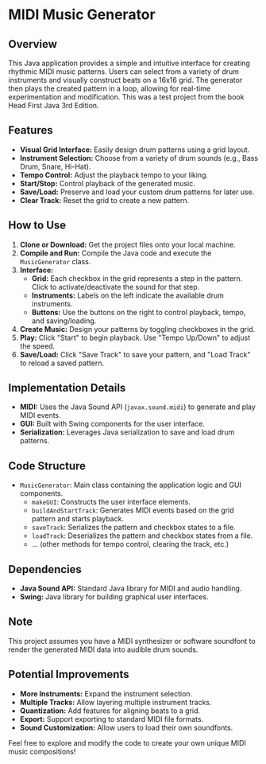# MIDI Music Generator

## Overview

This Java application provides a simple and intuitive interface for creating rhythmic MIDI music patterns. Users can select from a variety of drum instruments and visually construct beats on a 16x16 grid. The generator then plays the created pattern in a loop, allowing for real-time experimentation and modification. This was a test project from the book Head First Java 3rd Edition.

## Features

* **Visual Grid Interface:** Easily design drum patterns using a grid layout.
* **Instrument Selection:** Choose from a variety of drum sounds (e.g., Bass Drum, Snare, Hi-Hat).
* **Tempo Control:** Adjust the playback tempo to your liking.
* **Start/Stop:** Control playback of the generated music.
* **Save/Load:** Preserve and load your custom drum patterns for later use.
* **Clear Track:** Reset the grid to create a new pattern.

## How to Use

1. **Clone or Download:** Get the project files onto your local machine.
2. **Compile and Run:** Compile the Java code and execute the `MusicGenerator` class.
3. **Interface:**
    * **Grid:** Each checkbox in the grid represents a step in the pattern. Click to activate/deactivate the sound for that step.
    * **Instruments:** Labels on the left indicate the available drum instruments.
    * **Buttons:** Use the buttons on the right to control playback, tempo, and saving/loading.
4. **Create Music:** Design your patterns by toggling checkboxes in the grid.
5. **Play:** Click "Start" to begin playback. Use "Tempo Up/Down" to adjust the speed.
6. **Save/Load:** Click "Save Track" to save your pattern, and "Load Track" to reload a saved pattern.

## Implementation Details

* **MIDI:** Uses the Java Sound API (`javax.sound.midi`) to generate and play MIDI events.
* **GUI:** Built with Swing components for the user interface.
* **Serialization:**  Leverages Java serialization to save and load drum patterns.

## Code Structure

* `MusicGenerator`: Main class containing the application logic and GUI components.
    * `makeGUI`:  Constructs the user interface elements.
    * `buildAndStartTrack`: Generates MIDI events based on the grid pattern and starts playback.
    * `saveTrack`: Serializes the pattern and checkbox states to a file.
    * `loadTrack`: Deserializes the pattern and checkbox states from a file.
    * ... (other methods for tempo control, clearing the track, etc.)

## Dependencies

* **Java Sound API:** Standard Java library for MIDI and audio handling.
* **Swing:** Java library for building graphical user interfaces.

## Note

This project assumes you have a MIDI synthesizer or software soundfont to render the generated MIDI data into audible drum sounds.

## Potential Improvements

* **More Instruments:** Expand the instrument selection.
* **Multiple Tracks:** Allow layering multiple instrument tracks.
* **Quantization:** Add features for aligning beats to a grid.
* **Export:** Support exporting to standard MIDI file formats.
* **Sound Customization:** Allow users to load their own soundfonts.

Feel free to explore and modify the code to create your own unique MIDI music compositions!
